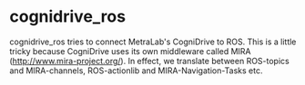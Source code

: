 cognidrive_ros
==============

cognidrive_ros tries to connect MetraLab's CogniDrive to ROS. This is a little tricky because CogniDrive uses its own middleware called MIRA (http://www.mira-project.org/). In effect, we translate between ROS-topics and MIRA-channels, ROS-actionlib and MIRA-Navigation-Tasks etc.